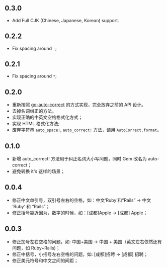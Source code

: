 0.3.0
-----------

- Add Full CJK (Chinese, Japanese, Korean) support.

0.2.2
-----------

- Fix spacing around `-`;

0.2.1
-----------

- Fix spacing around `*`;

0.2.0
-----------

- 重新按照 [go-auto-correct](https://github.com/huacnlee/go-auto-correct) 的方式实现，完全放弃之前的 API 设计。
- 去掉名词纠正的方法。
- 实现正确的中英文空格格式化方式；
- 实现 HTML 格式化方法;
- 废弃字符串 `auto_space!`, `auto_correct!` 方法，请用 `AutoCorrect.format`。

0.1.0
----------

* 新增 auto_correct! 方法用于纠正名词大小写问题，同时 Gem 改名为 auto-correct；
* 避免转换 it's 这样的场景；

0.0.4
----------

* 修正中文单引号，双引号左右的空格，如：中文‘Ruby’和“Rails” -> 中文 ‘Ruby’ 和 “Rails”；
* 修正括号靠近因为，数字的时候，如：[成都]Apple -> [成都] Apple；

0.0.3
----------

* 修正加号左右空格的问题，如: 中国+美国 -> 中国 + 美国（英文左右依然还有问题，如 Ruby+Rails)；
* 修正中括号，小括号左右空格的问题，如: [成都]招聘 -> [成都] 招聘；
* 修正美元符号和中文之间的间距；
